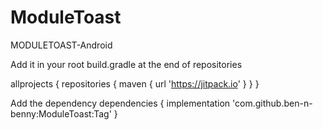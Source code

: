 # ModuleToast

MODULETOAST-Android


Add it in your root build.gradle at the end of repositories

allprojects {
  repositories {
    maven { url 'https://jitpack.io' }
  }
}

Add the dependency
  dependencies {
    implementation 'com.github.ben-n-benny:ModuleToast:Tag'
  }
